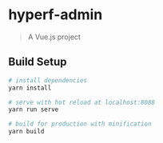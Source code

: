 # hyperf-admin

> A Vue.js project

## Build Setup

``` bash
# install dependencies
yarn install

# serve with hot reload at localhost:8088
yarn run serve

# build for production with minification
yarn build
